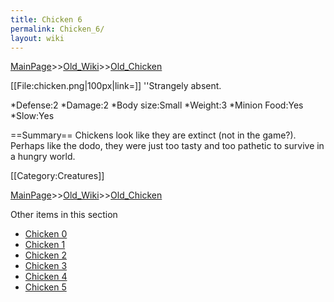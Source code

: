 ```yaml
---
title: Chicken 6
permalink: Chicken_6/
layout: wiki
---
```


[MainPage](/keeperrl_wiki/ "wikilink")>>[Old_Wiki](/keeperrl_wiki/Old_Wiki "wikilink")>>[Old_Chicken](/keeperrl_wiki/Old_Chicken "wikilink")

[[File:chicken.png|100px|link=]]
''Strangely absent.

*Defense:2
*Damage:2
*Body size:Small
*Weight:3
*Minion Food:Yes
*Slow:Yes

==Summary==
Chickens look like they are extinct (not in the game?). Perhaps like the dodo, they were just too tasty and too pathetic to survive in a hungry world.

[[Category:Creatures]]

[MainPage](/keeperrl_wiki/ "wikilink")>>[Old_Wiki](/keeperrl_wiki/Old_Wiki "wikilink")>>[Old_Chicken](/keeperrl_wiki/Old_Chicken "wikilink")

Other items in this section
-    [Chicken 0](/keeperrl_wiki/Chicken_0 "wikilink")
-    [Chicken 1](/keeperrl_wiki/Chicken_1 "wikilink")
-    [Chicken 2](/keeperrl_wiki/Chicken_2 "wikilink")
-    [Chicken 3](/keeperrl_wiki/Chicken_3 "wikilink")
-    [Chicken 4](/keeperrl_wiki/Chicken_4 "wikilink")
-    [Chicken 5](/keeperrl_wiki/Chicken_5 "wikilink")
